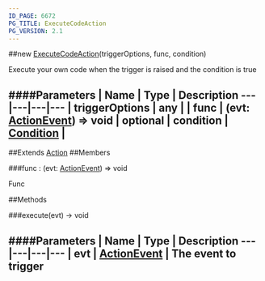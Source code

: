 ```yaml
---
ID_PAGE: 6672
PG_TITLE: ExecuteCodeAction
PG_VERSION: 2.1
---
```

##new [ExecuteCodeAction](page.php?p=6672)(triggerOptions, func, condition)



Execute your own code when the trigger is raised and the condition is true




####Parameters
 | Name | Type | Description
---|---|---|---
 | triggerOptions | any | 
 | func | (evt: [ActionEvent](page.php?p=6677)) =&gt; void | 
optional | condition | [Condition](page.php?p=6679) | 
---

##Extends [Action](page.php?p=6663)
##Members

###func : (evt: [ActionEvent](page.php?p=6677)) =&gt; void




Func











##Methods

###execute(evt) &rarr; void

####Parameters
 | Name | Type | Description
---|---|---|---
 | evt | [ActionEvent](page.php?p=6677) | The event to trigger
---
